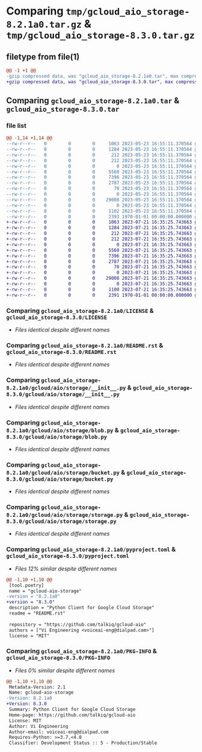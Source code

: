 # Comparing `tmp/gcloud_aio_storage-8.2.1a0.tar.gz` & `tmp/gcloud_aio_storage-8.3.0.tar.gz`

## filetype from file(1)

```diff
@@ -1 +1 @@
-gzip compressed data, was "gcloud_aio_storage-8.2.1a0.tar", max compression
+gzip compressed data, was "gcloud_aio_storage-8.3.0.tar", max compression
```

## Comparing `gcloud_aio_storage-8.2.1a0.tar` & `gcloud_aio_storage-8.3.0.tar`

### file list

```diff
@@ -1,14 +1,14 @@
--rw-r--r--   0        0        0     1063 2023-05-23 16:55:11.370564 gcloud_aio_storage-8.2.1a0/LICENSE
--rw-r--r--   0        0        0     1284 2023-05-23 16:55:11.370564 gcloud_aio_storage-8.2.1a0/README.rst
--rw-r--r--   0        0        0      212 2023-05-23 16:55:11.370564 gcloud_aio_storage-8.2.1a0/gcloud/__init__.py
--rw-r--r--   0        0        0      212 2023-05-23 16:55:11.370564 gcloud_aio_storage-8.2.1a0/gcloud/aio/__init__.py
--rw-r--r--   0        0        0        0 2023-05-23 16:55:11.370564 gcloud_aio_storage-8.2.1a0/gcloud/aio/py.typed
--rw-r--r--   0        0        0     5560 2023-05-23 16:55:11.370564 gcloud_aio_storage-8.2.1a0/gcloud/aio/storage/__init__.py
--rw-r--r--   0        0        0     7396 2023-05-23 16:55:11.370564 gcloud_aio_storage-8.2.1a0/gcloud/aio/storage/blob.py
--rw-r--r--   0        0        0     2787 2023-05-23 16:55:11.370564 gcloud_aio_storage-8.2.1a0/gcloud/aio/storage/bucket.py
--rw-r--r--   0        0        0       70 2023-05-23 16:55:11.370564 gcloud_aio_storage-8.2.1a0/gcloud/aio/storage/constants.py
--rw-r--r--   0        0        0        0 2023-05-23 16:55:11.370564 gcloud_aio_storage-8.2.1a0/gcloud/aio/storage/py.typed
--rw-r--r--   0        0        0    29008 2023-05-23 16:55:11.370564 gcloud_aio_storage-8.2.1a0/gcloud/aio/storage/storage.py
--rw-r--r--   0        0        0        0 2023-05-23 16:55:11.370564 gcloud_aio_storage-8.2.1a0/gcloud/py.typed
--rw-r--r--   0        0        0     1102 2023-05-23 16:55:11.370564 gcloud_aio_storage-8.2.1a0/pyproject.toml
--rw-r--r--   0        0        0     2393 1970-01-01 00:00:00.000000 gcloud_aio_storage-8.2.1a0/PKG-INFO
+-rw-r--r--   0        0        0     1063 2023-07-21 16:35:25.743663 gcloud_aio_storage-8.3.0/LICENSE
+-rw-r--r--   0        0        0     1284 2023-07-21 16:35:25.743663 gcloud_aio_storage-8.3.0/README.rst
+-rw-r--r--   0        0        0      212 2023-07-21 16:35:25.743663 gcloud_aio_storage-8.3.0/gcloud/__init__.py
+-rw-r--r--   0        0        0      212 2023-07-21 16:35:25.743663 gcloud_aio_storage-8.3.0/gcloud/aio/__init__.py
+-rw-r--r--   0        0        0        0 2023-07-21 16:35:25.743663 gcloud_aio_storage-8.3.0/gcloud/aio/py.typed
+-rw-r--r--   0        0        0     5560 2023-07-21 16:35:25.743663 gcloud_aio_storage-8.3.0/gcloud/aio/storage/__init__.py
+-rw-r--r--   0        0        0     7396 2023-07-21 16:35:25.743663 gcloud_aio_storage-8.3.0/gcloud/aio/storage/blob.py
+-rw-r--r--   0        0        0     2787 2023-07-21 16:35:25.743663 gcloud_aio_storage-8.3.0/gcloud/aio/storage/bucket.py
+-rw-r--r--   0        0        0       70 2023-07-21 16:35:25.743663 gcloud_aio_storage-8.3.0/gcloud/aio/storage/constants.py
+-rw-r--r--   0        0        0        0 2023-07-21 16:35:25.743663 gcloud_aio_storage-8.3.0/gcloud/aio/storage/py.typed
+-rw-r--r--   0        0        0    29008 2023-07-21 16:35:25.743663 gcloud_aio_storage-8.3.0/gcloud/aio/storage/storage.py
+-rw-r--r--   0        0        0        0 2023-07-21 16:35:25.743663 gcloud_aio_storage-8.3.0/gcloud/py.typed
+-rw-r--r--   0        0        0     1100 2023-07-21 16:35:25.743663 gcloud_aio_storage-8.3.0/pyproject.toml
+-rw-r--r--   0        0        0     2391 1970-01-01 00:00:00.000000 gcloud_aio_storage-8.3.0/PKG-INFO
```

### Comparing `gcloud_aio_storage-8.2.1a0/LICENSE` & `gcloud_aio_storage-8.3.0/LICENSE`

 * *Files identical despite different names*

### Comparing `gcloud_aio_storage-8.2.1a0/README.rst` & `gcloud_aio_storage-8.3.0/README.rst`

 * *Files identical despite different names*

### Comparing `gcloud_aio_storage-8.2.1a0/gcloud/aio/storage/__init__.py` & `gcloud_aio_storage-8.3.0/gcloud/aio/storage/__init__.py`

 * *Files identical despite different names*

### Comparing `gcloud_aio_storage-8.2.1a0/gcloud/aio/storage/blob.py` & `gcloud_aio_storage-8.3.0/gcloud/aio/storage/blob.py`

 * *Files identical despite different names*

### Comparing `gcloud_aio_storage-8.2.1a0/gcloud/aio/storage/bucket.py` & `gcloud_aio_storage-8.3.0/gcloud/aio/storage/bucket.py`

 * *Files identical despite different names*

### Comparing `gcloud_aio_storage-8.2.1a0/gcloud/aio/storage/storage.py` & `gcloud_aio_storage-8.3.0/gcloud/aio/storage/storage.py`

 * *Files identical despite different names*

### Comparing `gcloud_aio_storage-8.2.1a0/pyproject.toml` & `gcloud_aio_storage-8.3.0/pyproject.toml`

 * *Files 12% similar despite different names*

```diff
@@ -1,10 +1,10 @@
 [tool.poetry]
 name = "gcloud-aio-storage"
-version = "8.2.1a0"
+version = "8.3.0"
 description = "Python Client for Google Cloud Storage"
 readme = "README.rst"
 
 repository = "https://github.com/talkiq/gcloud-aio"
 authors = ["Vi Engineering <voiceai-eng@dialpad.com>"]
 license = "MIT"
```

### Comparing `gcloud_aio_storage-8.2.1a0/PKG-INFO` & `gcloud_aio_storage-8.3.0/PKG-INFO`

 * *Files 0% similar despite different names*

```diff
@@ -1,10 +1,10 @@
 Metadata-Version: 2.1
 Name: gcloud-aio-storage
-Version: 8.2.1a0
+Version: 8.3.0
 Summary: Python Client for Google Cloud Storage
 Home-page: https://github.com/talkiq/gcloud-aio
 License: MIT
 Author: Vi Engineering
 Author-email: voiceai-eng@dialpad.com
 Requires-Python: >=3.7,<4.0
 Classifier: Development Status :: 5 - Production/Stable
```

